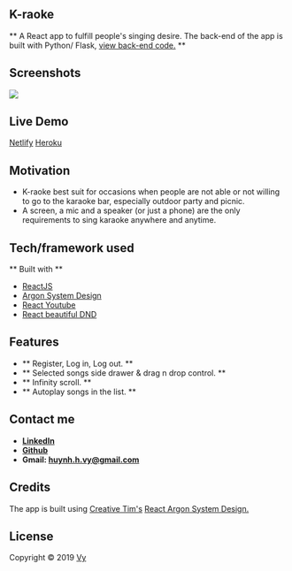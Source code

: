 ## K-raoke

** A React app to fulfill people's singing desire. The back-end of the app is built with Python/ Flask, [view back-end code.](https://github.com/huynhhoangvy/flask-karaoke) **

## Screenshots

![](https://i.imgur.com/SSco3c0.png)

## Live Demo

[Netlify](https://k-raoke.netlify.com/)
[Heroku](https://k-raoke.herokuapp.com/)

## Motivation

* K-raoke best suit for occasions when people are not able or not willing to go to the karaoke bar, especially outdoor party and picnic.
* A screen, a mic and a speaker (or just a phone) are the only requirements to sing karaoke anywhere and anytime.


## Tech/framework used

** Built with **
- [ReactJS](https://reactjs.org/)
- [Argon System Design](https://www.creative-tim.com/product/argon-design-system-react)
- [React Youtube](https://www.npmjs.com/package/react-youtube)
- [React beautiful DND](https://www.npmjs.com/package/react-beautiful-dnd)

## Features

* ** Register, Log in, Log out. **
* ** Selected songs side drawer & drag n drop control. **
* ** Infinity scroll. **
* ** Autoplay songs in the list. **

## Contact me

* **[LinkedIn](https://www.linkedin.com/in/vy-huynh-hoang-1a6649156/)**
* **[Github](https://github.com/huynhhoangvy/)**
* **Gmail: huynh.h.vy@gmail.com**

## Credits

The app is built using [Creative Tim's](https://www.creative-tim.com/) [React Argon System Design.](https://www.creative-tim.com/product/argon-design-system-react)

## License
Copyright © 2019 [Vy](#)